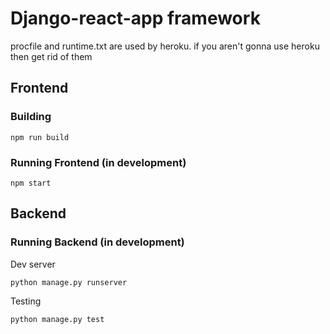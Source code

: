 # Django-react-app framework

procfile and runtime.txt are used by heroku. if you aren't gonna use heroku then get rid of them

## Frontend

### Building
```
npm run build
```

### Running Frontend (in development)
```
npm start
```

## Backend

### Running Backend (in development)

Dev server
```
python manage.py runserver
```

Testing
```
python manage.py test
```
